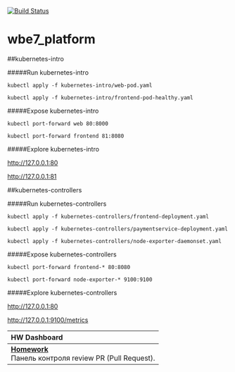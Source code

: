 [![Build Status](https://travis-ci.com/otus-kuber-2019-12/wbe7_platform.svg?branch=master)](https://travis-ci.com/otus-kuber-2019-12/wbe7_platform)

# wbe7_platform

##kubernetes-intro

#####Run kubernetes-intro

`kubectl apply -f kubernetes-intro/web-pod.yaml`

`kubectl apply -f kubernetes-intro/frontend-pod-healthy.yaml`

#####Expose kubernetes-intro

`kubectl port-forward web 80:8000`

`kubectl port-forward frontend 81:8080`

#####Explore kubernetes-intro

http://127.0.0.1:80

http://127.0.0.1:81

##kubernetes-controllers

#####Run kubernetes-controllers

`kubectl apply -f kubernetes-controllers/frontend-deployment.yaml`

`kubectl apply -f kubernetes-controllers/paymentservice-deployment.yaml`

`kubectl apply -f kubernetes-controllers/node-exporter-daemonset.yaml`

#####Expose kubernetes-controllers

`kubectl port-forward frontend-* 80:8080`

`kubectl port-forward node-exporter-* 9100:9100`

#####Explore kubernetes-controllers

http://127.0.0.1:80

http://127.0.0.1:9100/metrics



| HW Dashboard                                                                                                         |
| :----------------------------------------------------------------------------------------------------------------------------------- |
| [**Homework**](https://github.com/orgs/otus-kuber-2019-12/projects/1)<br/> Панель контроля review PR (Pull Request). |